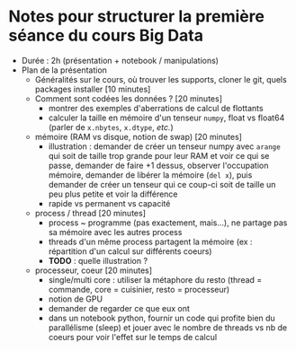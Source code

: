 # Notes pour structurer la première séance du cours Big Data

* Durée : 2h (présentation + notebook / manipulations)
* Plan de la présentation
    * Généralités sur le cours, où trouver les supports, cloner le git, quels packages installer [10 minutes]
    * Comment sont codées les données ? [20 minutes]
        * montrer des exemples d'aberrations de calcul de flottants
        * calculer la taille en mémoire d'un tenseur `numpy`, float vs float64 (parler de `x.nbytes`, `x.dtype`, _etc._)
    * mémoire (RAM vs disque, notion de swap) [20 minutes]
        * illustration : demander de créer un tenseur numpy avec `arange` qui soit de taille trop grande pour leur RAM et voir ce qui se passe, demander de faire +1 dessus, observer l'occupation mémoire, demander de libérer la mémoire (`del x`), puis demander de créer un tenseur qui ce coup-ci soit de taille un peu plus petite et voir la différence
        * rapide vs permanent vs capacité
    * process / thread [20 minutes]
        * process ~ programme (pas exactement, mais...), ne partage pas sa mémoire avec les autres process
        * threads d'un même process partagent la mémoire (ex : répartition d'un calcul sur différents coeurs)
        * **TODO** : quelle illustration ?
    * processeur, coeur [20 minutes]
        * single/multi core : utiliser la métaphore du resto (thread = commande, core = cuisinier, resto = processeur)
        * notion de GPU
        * demander de regarder ce que eux ont
        * dans un notebook python, fournir un code qui profite bien du parallélisme (sleep) et jouer avec le nombre de threads vs nb de coeurs pour voir l'effet sur le temps de calcul
